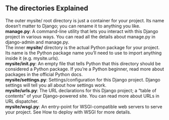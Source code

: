 ## The directories Explained  
  
The outer mysite/ root directory is just a container for your project. Its name doesn’t matter to Django; you can rename it to anything you like.  
**manage.py**: A command-line utility that lets you interact with this Django project in various ways. You can read all the details about manage.py in django-admin and manage.py.  
The inner **mysite/** directory is the actual Python package for your project. Its name is the Python package name you’ll need to use to import anything inside it (e.g. mysite.urls).  
**mysite/__init__.py**: An empty file that tells Python that this directory should be considered a Python package. If you’re a Python beginner, read more about packages in the official Python docs.  
**mysite/settings.py**: Settings/configuration for this Django project. Django settings will tell you all about how settings work.  
**mysite/urls.py**: The URL declarations for this Django project; a “table of contents” of your Django-powered site. You can read more about URLs in URL dispatcher.  
**mysite/wsgi.py**: An entry-point for WSGI-compatible web servers to serve your project. See How to deploy with WSGI for more details.  